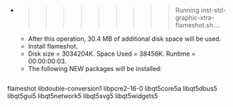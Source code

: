 * >>>>>>>>> Running inst-std-graphic-xtra-flameshot.sh ...
  * After this operation, 30.4 MB of additional disk space will be used.
  * Install flameshot.
  * Disk size = 3034204K. Space Used = 38456K. Runtime = 00:00:00:03.
  * The following NEW packages will be installed:
  ```bash
flameshot libdouble-conversion1 libpcre2-16-0 libqt5core5a libqt5dbus5
libqt5gui5 libqt5network5 libqt5svg5 libqt5widgets5
  ```
